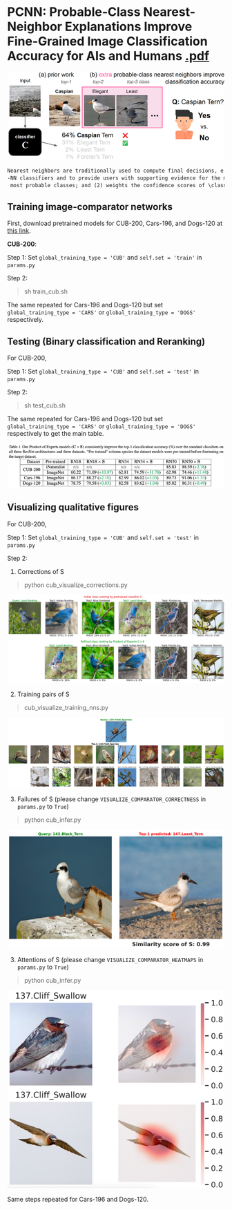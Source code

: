 # PCNN: Probable-Class Nearest-Neighbor Explanations Improve Fine-Grained Image Classification Accuracy for AIs and Humans [.pdf](https://arxiv.org/pdf/2308.13651.pdf)

![](figs/teaser.png)

```markdown
Nearest neighbors are traditionally used to compute final decisions, e.g., in Support Vector Machines or 
-NN classifiers and to provide users with supporting evidence for the model's decision. In this paper, we show a novel use of nearest neighbors: To improve predictions of an existing pretrained classifier \classifier. We leverage an image comparator \comparator that (1) compares the input image with nearest-neighbor images from the top-
 most probable classes; and (2) weights the confidence scores of \classifier (like a Product of Experts). Our method consistently improves fine-grained image classification accuracy on CUB-200, Cars-196, and Dogs-120. Furthermore, a human study finds that showing layusers our probable-class nearest neighbors (PCNN) improves their decision-making accuracy over showing only the top-1 class examples (as in prior work).
```

## Training image-comparator networks

First, download pretrained models for CUB-200, Cars-196, and Dogs-120 at [this link](https://drive.google.com/drive/folders/1pC_5bEi5DryDZCaKb51dzCE984r8EnqW?usp=sharing).

**CUB-200**:

Step 1: Set `global_training_type = 'CUB'` and `self.set = 'train'` in `params.py`

Step 2:
> sh train_cub.sh


The same repeated for Cars-196 and Dogs-120 but set `global_training_type = 'CARS'` or `global_training_type = 'DOGS'` respectively.

## Testing (Binary classification and Reranking)

For CUB-200,

Step 1: Set `global_training_type = 'CUB'` and `self.set = 'test'` in `params.py`

Step 2:
> sh test_cub.sh

The same repeated for Cars-196 and Dogs-120 but set `global_training_type = 'CARS'` or `global_training_type = 'DOGS'` respectively to get the main table.

![](figs/table1.png)

## Visualizing qualitative figures
For CUB-200,

Step 1: Set `global_training_type = 'CUB'` and `self.set = 'test'` in `params.py`

Step 2:

1. Corrections of S
> python cub_visualize_corrections.py

![](figs/correction1.png)

2. Training pairs of S
> cub_visualize_training_nns.py

![](figs/training_pairs1.png)

3. Failures of S (please change `VISUALIZE_COMPARATOR_CORRECTNESS` in `params.py` to `True`)
> python cub_infer.py

![](figs/failure1.png)

3. Attentions of S (please change `VISUALIZE_COMPARATOR_HEATMAPS` in `params.py` to `True`)
> python cub_infer.py

![](figs/heatmaps1.png)

Same steps repeated for Cars-196 and Dogs-120.
